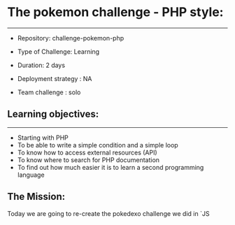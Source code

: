 # The pokemon challenge - PHP style:
---
- Repository: challenge-pokemon-php

- Type of Challenge: Learning

- Duration: 2 days

- Deployment strategy : NA

- Team challenge : solo

## Learning objectives: 
---
- Starting with PHP
- To be able to write a simple condition and a simple loop
- To know how to access external resources (API)
- To know where to search for PHP documentation
- To find out how much easier it is to learn a second programming language

## The Mission: 

Today we are going to re-create the pokedexo  challenge we did in  `JS 


